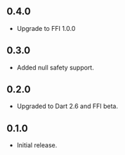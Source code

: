 ## 0.4.0

- Upgrade to FFI 1.0.0

## 0.3.0

- Added null safety support.

## 0.2.0

- Upgraded to Dart 2.6 and FFI beta.

## 0.1.0

- Initial release.
